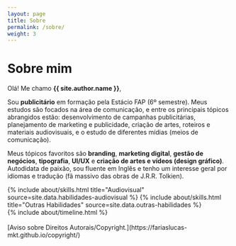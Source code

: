 ```yaml
---
layout: page
title: Sobre
permalink: /sobre/
weight: 3
---
```


# **Sobre mim**

Olá! Me chamo **{{ site.author.name }}**,<br>

Sou **publicitário** em formação pela Estácio FAP (6º semestre).
Meus estudos são focados na área de comunicação, e entre os principais tópicos abrangidos estão:
desenvolvimento de campanhas publicitárias, planejamento de marketing e publicidade, criação de artes,
roteiros e materiais audiovisuais, e o estudo de diferentes mídias (meios de comunicação).

Meus tópicos favoritos são **branding**, **marketing digital**, **gestão de negócios**, **tipografia**, **UI/UX** e **criação de artes e vídeos (design gráfico)**.
Autodidata de paixão, sou fluente em Inglês e tenho um interesse geral por idiomas e tradução (fã massivo das obras de J.R.R. Tolkien).

<!--- Meus hobbies incluem livros de ficção, ouvir música (gosto eclético) e ler sobre qualquer tópico interessante que eu achar online.
--->

<div class="row">
{% include about/skills.html title="Audiovisual" source=site.data.habilidades-audiovisual %}
{% include about/skills.html title="Outras Habilidades" source=site.data.outras-habilidades %}
</div>

<div class="row">
{% include about/timeline.html %}
</div>

<br>
[Aviso sobre Direitos Autorais/Copyright.](https://fariaslucas-mkt.github.io/copyright/)
